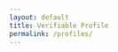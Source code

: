 ```yaml
---
layout: default
title: Verifiable Profile
permalink: /profiles/
---
```


<!-- Add this script block at the end of your GitHub profile page -->
<script>
</script>